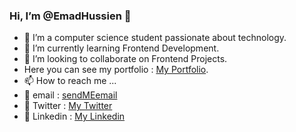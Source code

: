 ### Hi, I’m @EmadHussien 👋
- 👀 I’m a computer science student passionate about technology.
- 🌱 I’m currently learning Frontend Development.
- 💞️ I’m looking to collaborate on Frontend Projects.
- Here you can see my portfolio : <a href= "https://emadhussien.github.io/" target = "_blank">My Portfolio</a>.
- 📫 How to reach me ... 
- 📩 email : <a href= "mailto:emadhssien851@gmail.com" target = "_blank">sendMEemail</a>
- 💬 Twitter : <a href= "https://twitter.com/EmadHussien_98" target = "_blank">My Twitter</a>
- 📲 Linkedin : <a href= "https://www.linkedin.com/in/emadhussien98/" target = "_blank">My Linkedin</a>




<!---
EmadHussien/EmadHussien is a ✨ special ✨ repository because its `README.md` (this file) appears on your GitHub profile.
You can click the Preview link to take a look at your changes.
--->
